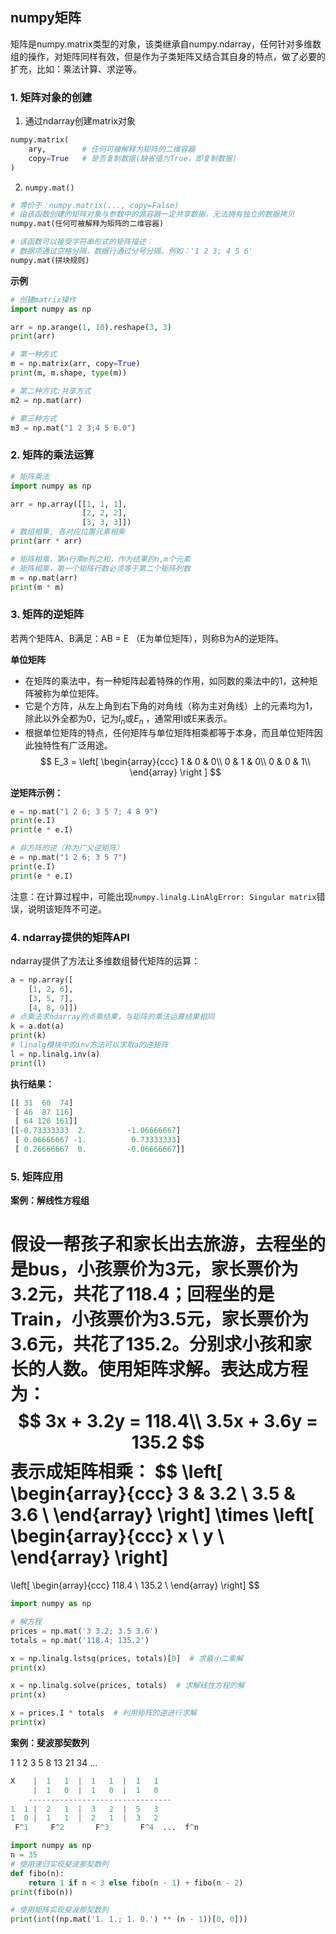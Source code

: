 ## numpy矩阵

矩阵是numpy.matrix类型的对象，该类继承自numpy.ndarray，任何针对多维数组的操作，对矩阵同样有效，但是作为子类矩阵又结合其自身的特点，做了必要的扩充，比如：乘法计算、求逆等。

### 1. 矩阵对象的创建

1. 通过ndarray创建matrix对象

```python
numpy.matrix(
    ary,		# 任何可被解释为矩阵的二维容器
  	copy=True	# 是否复制数据(缺省值为True，即复制数据)
)
```

2. `numpy.mat()`
```python
# 等价于：numpy.matrix(..., copy=False)
# 由该函数创建的矩阵对象与参数中的源容器一定共享数据，无法拥有独立的数据拷贝
numpy.mat(任何可被解释为矩阵的二维容器)

# 该函数可以接受字符串形式的矩阵描述：
# 数据项通过空格分隔，数据行通过分号分隔。例如：'1 2 3; 4 5 6'
numpy.mat(拼块规则)
```

**示例**

```python
# 创建matrix操作
import numpy as np

arr = np.arange(1, 10).reshape(3, 3)
print(arr)

# 第一种方式
m = np.matrix(arr, copy=True)
print(m, m.shape, type(m))

# 第二种方式:共享方式
m2 = np.mat(arr)

# 第三种方式
m3 = np.mat("1 2 3;4 5 6.0")
```

### 2. 矩阵的乘法运算

```python
# 矩阵乘法
import numpy as np

arr = np.array([[1, 1, 1],
                [2, 2, 2],
                [3, 3, 3]])
# 数组相乘, 各对应位置元素相乘
print(arr * arr)

# 矩阵相乘，第n行乘m列之和，作为结果的n,m个元素
# 矩阵相乘，第一个矩阵行数必须等于第二个矩阵列数
m = np.mat(arr)
print(m * m)
```

### 3. 矩阵的逆矩阵

若两个矩阵A、B满足：AB = E （E为单位矩阵），则称B为A的逆矩阵。

**单位矩阵**

- 在矩阵的乘法中，有一种矩阵起着特殊的作用，如同数的乘法中的1，这种矩阵被称为单位矩阵。
- 它是个方阵，从左上角到右下角的对角线（称为主对角线）上的元素均为1，除此以外全都为0，记为$I_n$或$E_n$ ，通常用I或E来表示。
- 根据单位矩阵的特点，任何矩阵与单位矩阵相乘都等于本身，而且单位矩阵因此独特性有广泛用途。
$$
E_3 =
\left[ \begin{array}{ccc}
1 & 0 & 0\\
0 & 1 & 0\\
0 & 0 & 1\\
\end{array} 
\right ]
$$

**逆矩阵示例：**

```python
e = np.mat("1 2 6; 3 5 7; 4 8 9")
print(e.I)
print(e * e.I)

# 非方阵的逆（称为广义逆矩阵）
e = np.mat("1 2 6; 3 5 7")
print(e.I)
print(e * e.I)
```

注意：在计算过程中，可能出现`numpy.linalg.LinAlgError: Singular matrix`错误，说明该矩阵不可逆。

### 4. ndarray提供的矩阵API

ndarray提供了方法让多维数组替代矩阵的运算： 

```python
a = np.array([
    [1, 2, 6],
    [3, 5, 7],
    [4, 8, 9]])
# 点乘法求ndarray的点乘结果，与矩阵的乘法运算结果相同
k = a.dot(a)
print(k)
# linalg模块中的inv方法可以求取a的逆矩阵
l = np.linalg.inv(a)
print(l)
```

**执行结果：**

```python
[[ 31  60  74]
 [ 46  87 116]
 [ 64 120 161]]
[[-0.73333333  2.         -1.06666667]
 [ 0.06666667 -1.          0.73333333]
 [ 0.26666667  0.         -0.06666667]]
```

### 5. 矩阵应用

**案例：解线性方程组**

假设一帮孩子和家长出去旅游，去程坐的是bus，小孩票价为3元，家长票价为3.2元，共花了118.4；回程坐的是Train，小孩票价为3.5元，家长票价为3.6元，共花了135.2。分别求小孩和家长的人数。使用矩阵求解。表达成方程为：
$$
3x + 3.2y = 118.4\\
3.5x + 3.6y = 135.2
$$
表示成矩阵相乘：
$$
\left[ \begin{array}{ccc}
	3 & 3.2 \\
	3.5 & 3.6 \\
\end{array} \right]
\times
\left[ \begin{array}{ccc}
	x \\
    y \\
\end{array} \right]
=
\left[ \begin{array}{ccc}
	118.4 \\
	135.2 \\
\end{array} \right]
$$

```python
import numpy as np

# 解方程
prices = np.mat('3 3.2; 3.5 3.6')
totals = np.mat('118.4; 135.2')

x = np.linalg.lstsq(prices, totals)[0]  # 求最小二乘解
print(x)

x = np.linalg.solve(prices, totals)  # 求解线性方程的解
print(x)

x = prices.I * totals  # 利用矩阵的逆进行求解
print(x)
```

**案例：斐波那契数列**

1	1	 2	 3	5	8	13	21	34 ...

```python
X    |  1   1  |  1   1  |  1   1
     |  1   0  |  1   0  |  1   0
    --------------------------------
1  1 |  2   1  |  3   2  |  5   3
1  0 |  1   1  |  2   1  |  3   2
 F^1     F^2       F^3 	     F^4  ...  f^n
```

```python
import numpy as np
n = 35
# 使用递归实现斐波那契数列
def fibo(n):
    return 1 if n < 3 else fibo(n - 1) + fibo(n - 2)
print(fibo(n))

# 使用矩阵实现斐波那契数列
print(int((np.mat('1. 1.; 1. 0.') ** (n - 1))[0, 0]))
```

